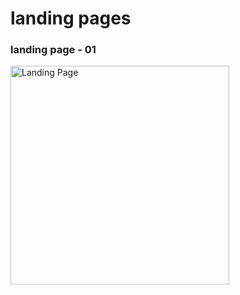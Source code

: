 ﻿# landing pages


### landing page - 01

<img src="https://github.com/alinadirkhanloo/landig-pages/blob/main/01/images/laning-page.png" width="350" alt="Landing Page"/>


